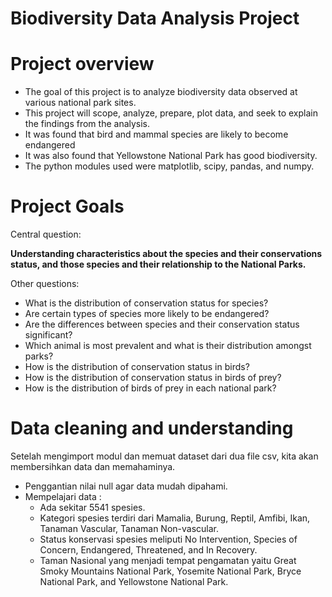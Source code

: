 # Biodiversity Data Analysis Project

# Project overview
* The goal of this project is to analyze biodiversity data observed at various national park sites.
* This project will scope, analyze, prepare, plot data, and seek to explain the findings from the analysis.
* It was found that bird and mammal species are likely to become endangered
* It was also found that Yellowstone National Park has good biodiversity.
* The python modules used were matplotlib, scipy, pandas, and numpy.

# Project Goals
Central question:

**Understanding characteristics about the species and their conservations status, and those species and their relationship to the National Parks.**

Other questions:
* What is the distribution of conservation status for species?
* Are certain types of species more likely to be endangered?
* Are the differences between species and their conservation status significant?
* Which animal is most prevalent and what is their distribution amongst parks?
* How is the distribution of conservation status in birds?
* How is the distribution of conservation status in birds of prey?
* How is the distribution of birds of prey in each national park?

# Data cleaning and understanding
Setelah mengimport modul dan memuat dataset dari dua file csv, kita akan membersihkan data dan memahaminya.
* Penggantian nilai null agar data mudah dipahami.
* Mempelajari data :
    * Ada sekitar 5541 spesies.
    * Kategori spesies terdiri dari Mamalia, Burung, Reptil, Amfibi, Ikan, Tanaman Vascular, Tanaman Non-vascular.
    * Status konservasi spesies meliputi No Intervention, Species of Concern, Endangered, Threatened, and In Recovery.
    * Taman Nasional yang menjadi tempat pengamatan yaitu Great Smoky Mountains National Park, Yosemite National Park, Bryce National Park, and Yellowstone National Park.


 
